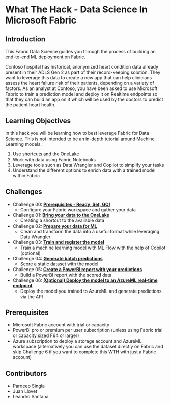 # What The Hack - Data Science In Microsoft Fabric

## Introduction

This Fabric Data Science guides you through the process of building an end-to-end ML deployment on Fabric.

Contoso hospital has historical, anonymized heart condition data already present in their ADLS Gen 2 as part of their record-keeping solution. They want to leverage this data to create a new app that can help clinicians assess the heart failure risk of their patients, depending on a variety of factors. As an analyst at Contoso, you have been asked to use Microsoft Fabric to train a prediction model and deploy it on Realtime endpoints so that they can build an app on it which will be used by the doctors to predict the patient heart health.

## Learning Objectives

In this hack you will be learning how to best leverage Fabric for Data Science. This is not intended to be an in-depth tutorial around Machine Learning models.

1. Use shortcuts and the OneLake
2. Work with data using Fabric Notebooks
3. Leverage tools such as Data Wrangler and Copilot to simplify your tasks
4. Understand the different options to enrich data with a trained model within Fabric

## Challenges

- Challenge 00: **[Prerequisites - Ready, Set, GO!](Student/Challenge-00.md)**
	 - Configure your Fabric workspace and gather your data
- Challenge 01: **[Bring your data to the OneLake](Student/Challenge-01.md)**
	 - Creating a shortcut to the available data
- Challenge 02: **[Prepare your data for ML](Student/Challenge-02.md)**
	 - Clean and transform the data into a useful format while leveraging Data Wrangler
- Challenge 03: **[Train and register the model](Student/Challenge-03.md)**
	 - Train a machine learning model with ML Flow with the help of Copilot (optional)
- Challenge 04: **[Generate batch predictions](Student/Challenge-04.md)**
	 - Score a static dataset with the model
- Challenge 05: **[Create a PowerBI report with your predictions](Student/Challenge-05.md)**
	 - Build a PowerBI report with the scored data
- Challenge 06: **[(Optional) Deploy the model to an AzureML real-time endpoint](Student/Challenge-06.md)**
	 - Deploy the model you trained to AzureML and generate predictions via the API
## Prerequisites

- Microsoft Fabric account with trial or capacity
- PowerBI pro or premium per user subscription (unless using Fabric trial or capacity sized F64 or larger)
- Azure subscription to deploy a storage account and AzureML workspace (alternatively you can use the dataset directly on Fabric and skip Challenge 6 if you want to complete this WTH with just a Fabric account)

## Contributors

- Pardeep Singla
- Juan Llovet
- Leandro Santana
